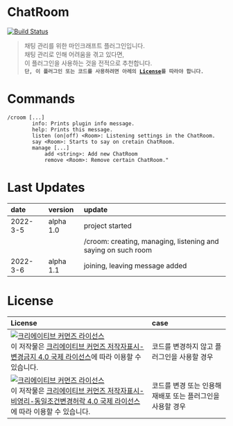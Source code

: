 ChatRoom
=============
[![Build Status](https://travis-ci.org/joemccann/dillinger.svg?branch=master)](https://github.com/CommittedIce/ChatRoom/)

> 채팅 관리를 위한 마인크래프트 플러그인입니다.     
> 채팅 관리로 인해 어려움을 겪고 있다면,    
> 이 플러그인을 사용하는 것을 전적으로 추천합니다.  
> **`단, 이 플러그인 또는 코드를 사용하려면 아레의 `[`License`](#license)`를 따라야 합니다.`**    

# Commands
```
/croom [...]
        info: Prints plugin info message.
        help: Prints this message.
        listen (on|off) <Room>: Listening settings in the ChatRoom.
        say <Room>: Starts to say on cretain ChatRoom.
        manage [...]
            add <string>: Add new ChatRoom
            remove <Room>: Remove certain ChatRoom."
```

# Last Updates
| date | version | update |
| :----- | :----- | :----- |
| 2022-3-5 | alpha 1.0 | project started |
| | | /croom: creating, managing, listening and saying on such room |
| 2022-3-6 | alpha 1.1 | joining, leaving message added |

# License
| License | case |
| :------ | :------ |
| <a rel="license" href="http://creativecommons.org/licenses/by-nd/4.0/"><img alt="크리에이티브 커먼즈 라이선스" style="border-width:0" src="https://i.creativecommons.org/l/by-nd/4.0/88x31.png" /></a><br />이 저작물은 <a rel="license" href="http://creativecommons.org/licenses/by-nd/4.0/">크리에이티브 커먼즈 저작자표시-변경금지 4.0 국제 라이선스</a>에 따라 이용할 수 있습니다. | 코드를 변경하지 않고 플러그인을 사용할 경우 |
| <a rel="license" href="http://creativecommons.org/licenses/by-nc-sa/4.0/"><img alt="크리에이티브 커먼즈 라이선스" style="border-width:0" src="https://i.creativecommons.org/l/by-nc-sa/4.0/88x31.png" /></a><br />이 저작물은 <a rel="license" href="http://creativecommons.org/licenses/by-nc-sa/4.0/">크리에이티브 커먼즈 저작자표시-비영리-동일조건변경허락 4.0 국제 라이선스</a>에 따라 이용할 수 있습니다. | 코드를 변경 또는 인용해 재배포 또는 플러그인을 사용할 경우 |